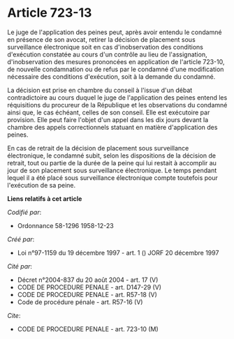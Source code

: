 # Article 723-13

Le juge de l'application des peines peut, après avoir entendu le condamné en présence de son avocat, retirer la décision de
placement sous surveillance électronique soit en cas d'inobservation des conditions d'exécution constatée au cours d'un
contrôle au lieu de l'assignation, d'inobservation des mesures prononcées en application de l'article 723-10, de nouvelle
condamnation ou de refus par le condamné d'une modification nécessaire des conditions d'exécution, soit à la demande du
condamné.

La décision est prise en chambre du conseil à l'issue d'un débat contradictoire au cours duquel le juge de l'application des
peines entend les réquisitions du procureur de la République et les observations du condamné ainsi que, le cas échéant,
celles de son conseil. Elle est exécutoire par provision. Elle peut faire l'objet d'un appel dans les dix jours devant la
chambre des appels correctionnels statuant en matière d'application des peines.

En cas de retrait de la décision de placement sous surveillance électronique, le condamné subit, selon les dispositions de la
décision de retrait, tout ou partie de la durée de la peine qui lui restait à accomplir au jour de son placement sous
surveillance électronique. Le temps pendant lequel il a été placé sous surveillance électronique compte toutefois pour
l'exécution de sa peine.

**Liens relatifs à cet article**

_Codifié par_:

  - Ordonnance 58-1296 1958-12-23

_Créé par_:

  - Loi n°97-1159 du 19 décembre 1997 - art. 1 () JORF 20 décembre 1997

_Cité par_:

  - Décret n°2004-837 du 20 août 2004 - art. 17 (V)
  - CODE DE PROCEDURE PENALE - art. D147-29 (V)
  - CODE DE PROCEDURE PENALE - art. R57-18 (V)
  - Code de procédure pénale - art. R57-16 (V)

_Cite_:

  - CODE DE PROCEDURE PENALE - art. 723-10 (M)
